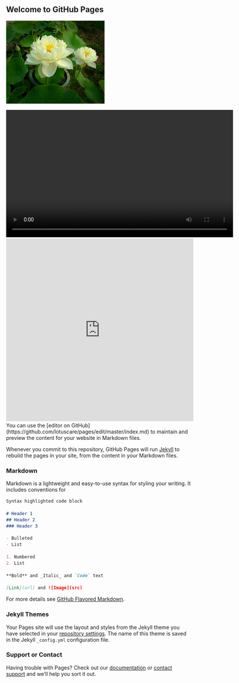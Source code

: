 ﻿## Welcome to GitHub Pages
![Image of Yaktocat](http://github.com/lotuscare/pages/raw/master/pics/3801213fb80e7bec8a08a8ec2c2eb9389a506be9.jpg)

<video width="618" height="347" controls preload> 
    <source src="http://github.com/lotuscare/pages/raw/master/video/5734c200efa6d2d8c4fe0a10f6615815.mp4" media="only screen and (min-device-width: 568px)"></source>
    <source src="video.iphone.mp4" media="only screen and (max-device-width: 568px)"></source>
</video>
<iframe height=498 width=510 src='http://player.youku.com/embed/XMzc0MDYyNTM4NA==' frameborder=0 'allowfullscreen'></iframe>
You can use the [editor on GitHub](https://github.com/lotuscare/pages/edit/master/index.md) to maintain and preview the content for your website in Markdown files.

Whenever you commit to this repository, GitHub Pages will run [Jekyll](https://jekyllrb.com/) to rebuild the pages in your site, from the content in your Markdown files.

### Markdown

Markdown is a lightweight and easy-to-use syntax for styling your writing. It includes conventions for

```markdown
Syntax highlighted code block

# Header 1
## Header 2
### Header 3

- Bulleted
- List

1. Numbered
2. List

**Bold** and _Italic_ and `Code` text

[Link](url) and ![Image](src)
```

For more details see [GitHub Flavored Markdown](https://guides.github.com/features/mastering-markdown/).

### Jekyll Themes

Your Pages site will use the layout and styles from the Jekyll theme you have selected in your [repository settings](https://github.com/lotuscare/pages/settings). The name of this theme is saved in the Jekyll `_config.yml` configuration file.

### Support or Contact

Having trouble with Pages? Check out our [documentation](https://help.github.com/categories/github-pages-basics/) or [contact support](https://github.com/contact) and we’ll help you sort it out.
